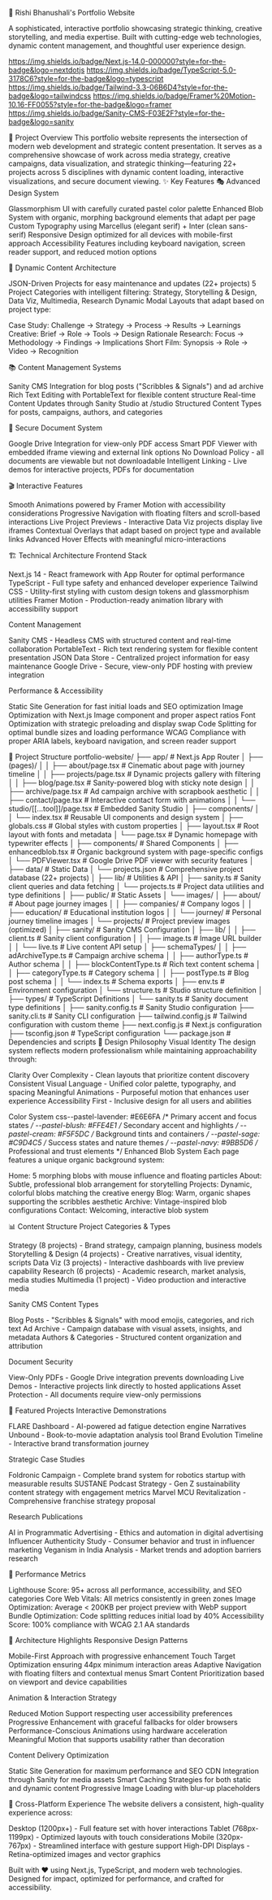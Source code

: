 🎨 Rishi Bhanushali's Portfolio Website

A sophisticated, interactive portfolio showcasing strategic thinking, creative storytelling, and media expertise. Built with cutting-edge web technologies, dynamic content management, and thoughtful user experience design.

https://img.shields.io/badge/Next.js-14.0-000000?style=for-the-badge&logo=nextdotjs
https://img.shields.io/badge/TypeScript-5.0-3178C6?style=for-the-badge&logo=typescript
https://img.shields.io/badge/Tailwind-3.3-06B6D4?style=for-the-badge&logo=tailwindcss
https://img.shields.io/badge/Framer%20Motion-10.16-FF0055?style=for-the-badge&logo=framer
https://img.shields.io/badge/Sanity-CMS-F03E2F?style=for-the-badge&logo=sanity

🎯 Project Overview
This portfolio website represents the intersection of modern web development and strategic content presentation. It serves as a comprehensive showcase of work across media strategy, creative campaigns, data visualization, and strategic thinking—featuring 22+ projects across 5 disciplines with dynamic content loading, interactive visualizations, and secure document viewing.
✨ Key Features
🎭 Advanced Design System

Glassmorphism UI with carefully curated pastel color palette
Enhanced Blob System with organic, morphing background elements that adapt per page
Custom Typography using Marcellus (elegant serif) + Inter (clean sans-serif)
Responsive Design optimized for all devices with mobile-first approach
Accessibility Features including keyboard navigation, screen reader support, and reduced motion options

🚀 Dynamic Content Architecture

JSON-Driven Projects for easy maintenance and updates (22+ projects)
5 Project Categories with intelligent filtering: Strategy, Storytelling & Design, Data Viz, Multimedia, Research
Dynamic Modal Layouts that adapt based on project type:

Case Study: Challenge → Strategy → Process → Results → Learnings
Creative: Brief → Role → Tools → Design Rationale
Research: Focus → Methodology → Findings → Implications
Short Film: Synopsis → Role → Video → Recognition



📚 Content Management Systems

Sanity CMS Integration for blog posts ("Scribbles & Signals") and ad archive
Rich Text Editing with PortableText for flexible content structure
Real-time Content Updates through Sanity Studio at /studio
Structured Content Types for posts, campaigns, authors, and categories

🔐 Secure Document System

Google Drive Integration for view-only PDF access
Smart PDF Viewer with embedded iframe viewing and external link options
No Download Policy - all documents are viewable but not downloadable
Intelligent Linking - Live demos for interactive projects, PDFs for documentation

🎬 Interactive Features

Smooth Animations powered by Framer Motion with accessibility considerations
Progressive Navigation with floating filters and scroll-based interactions
Live Project Previews - Interactive Data Viz projects display live iframes
Contextual Overlays that adapt based on project type and available links
Advanced Hover Effects with meaningful micro-interactions

🏗️ Technical Architecture
Frontend Stack

Next.js 14 - React framework with App Router for optimal performance
TypeScript - Full type safety and enhanced developer experience
Tailwind CSS - Utility-first styling with custom design tokens and glassmorphism utilities
Framer Motion - Production-ready animation library with accessibility support

Content Management

Sanity CMS - Headless CMS with structured content and real-time collaboration
PortableText - Rich text rendering system for flexible content presentation
JSON Data Store - Centralized project information for easy maintenance
Google Drive - Secure, view-only PDF hosting with preview integration

Performance & Accessibility

Static Site Generation for fast initial loads and SEO optimization
Image Optimization with Next.js Image component and proper aspect ratios
Font Optimization with strategic preloading and display swap
Code Splitting for optimal bundle sizes and loading performance
WCAG Compliance with proper ARIA labels, keyboard navigation, and screen reader support

📂 Project Structure
portfolio-website/
├── app/                              # Next.js App Router
│   ├── (pages)/
│   │   ├── about/page.tsx           # Cinematic about page with journey timeline
│   │   ├── projects/page.tsx        # Dynamic projects gallery with filtering
│   │   ├── blog/page.tsx            # Sanity-powered blog with sticky note design
│   │   ├── archive/page.tsx         # Ad campaign archive with scrapbook aesthetic
│   │   ├── contact/page.tsx         # Interactive contact form with animations
│   │   └── studio/[[...tool]]/page.tsx  # Embedded Sanity Studio
│   ├── components/
│   │   └── index.tsx                # Reusable UI components and design system
│   ├── globals.css                  # Global styles with custom properties
│   ├── layout.tsx                   # Root layout with fonts and metadata
│   └── page.tsx                     # Dynamic homepage with typewriter effects
│
├── components/                       # Shared Components
│   ├── enhancedblob.tsx             # Organic background system with page-specific configs
│   └── PDFViewer.tsx                # Google Drive PDF viewer with security features
│
├── data/                            # Static Data
│   └── projects.json                # Comprehensive project database (22+ projects)
│
├── lib/                             # Utilities & API
│   ├── sanity.ts                    # Sanity client queries and data fetching
│   └── projects.ts                  # Project data utilities and type definitions
│
├── public/                          # Static Assets
│   └── images/
│       ├── about/                   # About page journey images
│       │   ├── companies/           # Company logos
│       │   ├── education/           # Educational institution logos
│       │   └── journey/             # Personal journey timeline images
│       └── projects/                # Project preview images (optimized)
│
├── sanity/                          # Sanity CMS Configuration
│   ├── lib/
│   │   ├── client.ts               # Sanity client configuration
│   │   ├── image.ts                # Image URL builder
│   │   └── live.ts                 # Live content API setup
│   ├── schemaTypes/
│   │   ├── adArchiveType.ts        # Campaign archive schema
│   │   ├── authorType.ts           # Author schema
│   │   ├── blockContentType.ts     # Rich text content schema
│   │   ├── categoryType.ts         # Category schema
│   │   ├── postType.ts             # Blog post schema
│   │   └── index.ts                # Schema exports
│   ├── env.ts                      # Environment configuration
│   └── structure.ts                # Studio structure definition
│
├── types/                           # TypeScript Definitions
│   └── sanity.ts                   # Sanity document type definitions
│
├── sanity.config.ts                # Sanity Studio configuration
├── sanity.cli.ts                   # Sanity CLI configuration
├── tailwind.config.js              # Tailwind configuration with custom theme
├── next.config.js                  # Next.js configuration
├── tsconfig.json                   # TypeScript configuration
└── package.json                    # Dependencies and scripts
🎨 Design Philosophy
Visual Identity
The design system reflects modern professionalism while maintaining approachability through:

Clarity Over Complexity - Clean layouts that prioritize content discovery
Consistent Visual Language - Unified color palette, typography, and spacing
Meaningful Animations - Purposeful motion that enhances user experience
Accessibility First - Inclusive design for all users and abilities

Color System
css--pastel-lavender: #E6E6FA    /* Primary accent and focus states */
--pastel-blush: #FFE4E1       /* Secondary accent and highlights */
--pastel-cream: #F5F5DC       /* Background tints and containers */
--pastel-sage: #C9D4C5        /* Success states and nature themes */
--pastel-navy: #9BB5D6        /* Professional and trust elements */
Enhanced Blob System
Each page features a unique organic background system:

Home: 5 morphing blobs with mouse influence and floating particles
About: Subtle, professional blob arrangement for storytelling
Projects: Dynamic, colorful blobs matching the creative energy
Blog: Warm, organic shapes supporting the scribbles aesthetic
Archive: Vintage-inspired blob configurations
Contact: Welcoming, interactive blob system

📊 Content Structure
Project Categories & Types

Strategy (8 projects) - Brand strategy, campaign planning, business models
Storytelling & Design (4 projects) - Creative narratives, visual identity, scripts
Data Viz (3 projects) - Interactive dashboards with live preview capability
Research (6 projects) - Academic research, market analysis, media studies
Multimedia (1 project) - Video production and interactive media

Sanity CMS Content Types

Blog Posts - "Scribbles & Signals" with mood emojis, categories, and rich text
Ad Archive - Campaign database with visual assets, insights, and metadata
Authors & Categories - Structured content organization and attribution

Document Security

View-Only PDFs - Google Drive integration prevents downloading
Live Demos - Interactive projects link directly to hosted applications
Asset Protection - All documents require view-only permissions

🌟 Featured Projects
Interactive Demonstrations

FLARE Dashboard - AI-powered ad fatigue detection engine
Narratives Unbound - Book-to-movie adaptation analysis tool
Brand Evolution Timeline - Interactive brand transformation journey

Strategic Case Studies

Foldronic Campaign - Complete brand system for robotics startup with measurable results
SUSTANE Podcast Strategy - Gen Z sustainability content strategy with engagement metrics
Marvel MCU Revitalization - Comprehensive franchise strategy proposal

Research Publications

AI in Programmatic Advertising - Ethics and automation in digital advertising
Influencer Authenticity Study - Consumer behavior and trust in influencer marketing
Veganism in India Analysis - Market trends and adoption barriers research

🎯 Performance Metrics

Lighthouse Score: 95+ across all performance, accessibility, and SEO categories
Core Web Vitals: All metrics consistently in green zones
Image Optimization: Average < 200KB per project preview with WebP support
Bundle Optimization: Code splitting reduces initial load by 40%
Accessibility Score: 100% compliance with WCAG 2.1 AA standards

🔮 Architecture Highlights
Responsive Design Patterns

Mobile-First Approach with progressive enhancement
Touch Target Optimization ensuring 44px minimum interaction areas
Adaptive Navigation with floating filters and contextual menus
Smart Content Prioritization based on viewport and device capabilities

Animation & Interaction Strategy

Reduced Motion Support respecting user accessibility preferences
Progressive Enhancement with graceful fallbacks for older browsers
Performance-Conscious Animations using hardware acceleration
Meaningful Motion that supports usability rather than decoration

Content Delivery Optimization

Static Site Generation for maximum performance and SEO
CDN Integration through Sanity for media assets
Smart Caching Strategies for both static and dynamic content
Progressive Image Loading with blur-up placeholders

📱 Cross-Platform Experience
The website delivers a consistent, high-quality experience across:

Desktop (1200px+) - Full feature set with hover interactions
Tablet (768px-1199px) - Optimized layouts with touch considerations
Mobile (320px-767px) - Streamlined interface with gesture support
High-DPI Displays - Retina-optimized images and vector graphics


Built with ❤️ using Next.js, TypeScript, and modern web technologies. Designed for impact, optimized for performance, and crafted for accessibility.